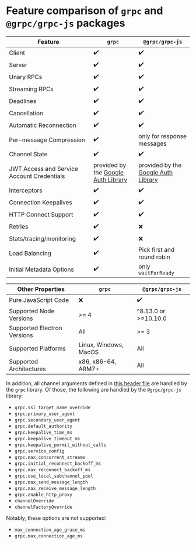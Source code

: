 # Feature comparison of `grpc` and `@grpc/grpc-js` packages

Feature | `grpc` | `@grpc/grpc-js`
--------|--------|----------
Client | :heavy_check_mark: | :heavy_check_mark:
Server | :heavy_check_mark: | :heavy_check_mark:
Unary RPCs | :heavy_check_mark: | :heavy_check_mark:
Streaming RPCs | :heavy_check_mark: | :heavy_check_mark:
Deadlines | :heavy_check_mark: | :heavy_check_mark:
Cancellation | :heavy_check_mark: | :heavy_check_mark:
Automatic Reconnection | :heavy_check_mark: | :heavy_check_mark:
Per-message Compression | :heavy_check_mark: | only for response messages
Channel State | :heavy_check_mark: | :heavy_check_mark:
JWT Access and Service Account Credentials | provided by the [Google Auth Library](https://www.npmjs.com/package/google-auth-library) | provided by the [Google Auth Library](https://www.npmjs.com/package/google-auth-library)
Interceptors | :heavy_check_mark: | :heavy_check_mark:
Connection Keepalives | :heavy_check_mark: | :heavy_check_mark:
HTTP Connect Support | :heavy_check_mark: | :heavy_check_mark:
Retries | :heavy_check_mark: | :x:
Stats/tracing/monitoring | :heavy_check_mark: | :x:
Load Balancing | :heavy_check_mark: | Pick first and round robin
Initial Metadata Options | :heavy_check_mark: | only `waitForReady`

Other Properties | `grpc` | `@grpc/grpc-js`
-----------------|--------|----------------
Pure JavaScript Code | :x: | :heavy_check_mark:
Supported Node Versions | >= 4 | ^8.13.0 or >=10.10.0
Supported Electron Versions | All | >= 3
Supported Platforms | Linux, Windows, MacOS | All
Supported Architectures | x86, x86-64, ARM7+ | All

In addition, all channel arguments defined in [this header file](https://github.com/grpc/grpc/blob/master/include/grpc/impl/codegen/grpc_types.h) are handled by the `grpc` library. Of those, the following are handled by the `@grpc/grpc-js` library:

 - `grpc.ssl_target_name_override`
 - `grpc.primary_user_agent`
 - `grpc.secondary_user_agent`
 - `grpc.default_authority`
 - `grpc.keepalive_time_ms`
 - `grpc.keepalive_timeout_ms`
 - `grpc.keepalive_permit_without_calls`
 - `grpc.service_config`
 - `grpc.max_concurrent_streams`
 - `grpc.initial_reconnect_backoff_ms`
 - `grpc.max_reconnect_backoff_ms`
 - `grpc.use_local_subchannel_pool`
 - `grpc.max_send_message_length`
 - `grpc.max_receive_message_length`
 - `grpc.enable_http_proxy`
 - `channelOverride`
 - `channelFactoryOverride`

Notably, these options are not supported:

- `max_connection_age_grace_ms`
- `grpc.max_connection_age_ms`

